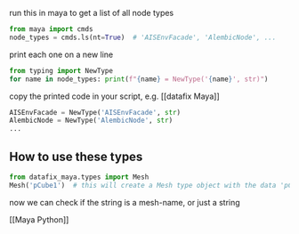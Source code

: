 
run this in maya to get a list of all node types  
```python
from maya import cmds
node_types = cmds.ls(nt=True)  # 'AISEnvFacade', 'AlembicNode', ...  
```
  
print each one on a new line
```python
from typing import NewType  
for name in node_types: print(f"{name} = NewType('{name}', str)")  
```
copy the printed code in your script, e.g. [[datafix Maya]]  
  
```python
AISEnvFacade = NewType('AISEnvFacade', str)  
AlembicNode = NewType('AlembicNode', str)  
...
```
## How to use these types  
  
```python
from datafix_maya.types import Mesh  
Mesh('pCube1')  # this will create a Mesh type object with the data 'pCube1'  
```
now we can check if the string is a mesh-name, or just a string

[[Maya Python]]